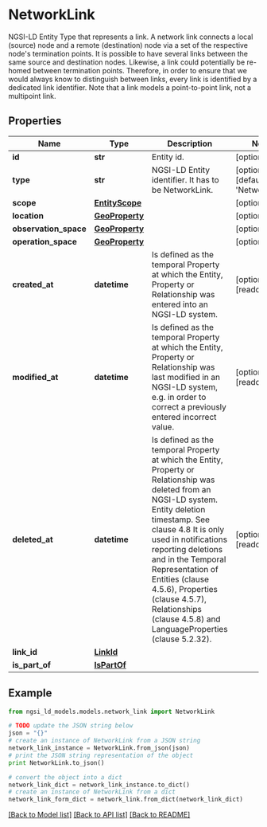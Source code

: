 # NetworkLink

NGSI-LD Entity Type that represents a link. A network link connects a local (source) node and a remote (destination) node via a set of the respective node's termination points.  It is  possible to have several links between the same source and destination nodes. Likewise, a link  could potentially be re-homed between termination points.  Therefore, in order to ensure that we would always know to distinguish between links, every link is identified by a dedicated link  identifier.  Note that a link models a point-to-point link, not a multipoint link. 

## Properties
Name | Type | Description | Notes
------------ | ------------- | ------------- | -------------
**id** | **str** | Entity id.  | [optional] 
**type** | **str** | NGSI-LD Entity identifier. It has to be NetworkLink. | [optional] [default to 'NetworkLink']
**scope** | [**EntityScope**](EntityScope.md) |  | [optional] 
**location** | [**GeoProperty**](GeoProperty.md) |  | [optional] 
**observation_space** | [**GeoProperty**](GeoProperty.md) |  | [optional] 
**operation_space** | [**GeoProperty**](GeoProperty.md) |  | [optional] 
**created_at** | **datetime** | Is defined as the temporal Property at which the Entity, Property or Relationship was entered into an NGSI-LD system.  | [optional] [readonly] 
**modified_at** | **datetime** | Is defined as the temporal Property at which the Entity, Property or Relationship was last modified in an NGSI-LD system, e.g. in order to correct a previously entered incorrect value.  | [optional] [readonly] 
**deleted_at** | **datetime** | Is defined as the temporal Property at which the Entity, Property or Relationship was deleted from an NGSI-LD system.  Entity deletion timestamp. See clause 4.8 It is only used in notifications reporting deletions and in the Temporal Representation of Entities (clause 4.5.6), Properties (clause 4.5.7), Relationships (clause 4.5.8) and LanguageProperties (clause 5.2.32).  | [optional] [readonly] 
**link_id** | [**LinkId**](LinkId.md) |  | 
**is_part_of** | [**IsPartOf**](IsPartOf.md) |  | 

## Example

```python
from ngsi_ld_models.models.network_link import NetworkLink

# TODO update the JSON string below
json = "{}"
# create an instance of NetworkLink from a JSON string
network_link_instance = NetworkLink.from_json(json)
# print the JSON string representation of the object
print NetworkLink.to_json()

# convert the object into a dict
network_link_dict = network_link_instance.to_dict()
# create an instance of NetworkLink from a dict
network_link_form_dict = network_link.from_dict(network_link_dict)
```
[[Back to Model list]](../README.md#documentation-for-models) [[Back to API list]](../README.md#documentation-for-api-endpoints) [[Back to README]](../README.md)


